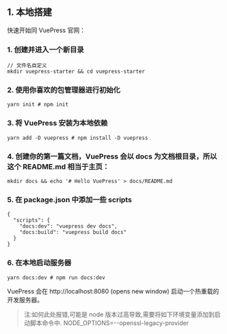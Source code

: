 
## 1. 本地搭建
快速开始同 VuePress 官网：

### 1. 创建并进入一个新目录

```
// 文件名自定义
mkdir vuepress-starter && cd vuepress-starter
```

### 2. 使用你喜欢的包管理器进行初始化

```
yarn init # npm init
```

### 3. 将 VuePress 安装为本地依赖

```
yarn add -D vuepress # npm install -D vuepress
```

### 4. 创建你的第一篇文档，VuePress 会以 docs 为文档根目录，所以这个 README.md 相当于主页：

```
mkdir docs && echo '# Hello VuePress' > docs/README.md
```

### 5. 在 package.json 中添加一些 scripts

```
{
  "scripts": {
    "docs:dev": "vuepress dev docs",
    "docs:build": "vuepress build docs"
  }
}
```
### 6. 在本地启动服务器

```
yarn docs:dev # npm run docs:dev
```

VuePress 会在 http://localhost:8080 (opens new window) 启动一个热重载的开发服务器。

> 注:如何此处报错,可能是 node 版本过高导致,需要将如下环境变量添加到启动脚本命令中.
> NODE_OPTIONS=--openssl-legacy-provider 
